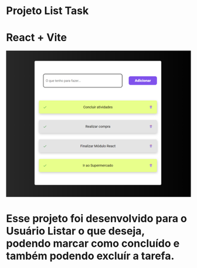 <h1>Projeto List Task</h1>

# React + Vite

<img src="https://github.com/JulianaPaganini/task/blob/main/src/assets/ListTask.png" />


# Esse projeto foi desenvolvido para o Usuário Listar o que deseja, podendo marcar como concluído e também podendo excluír a tarefa. 
